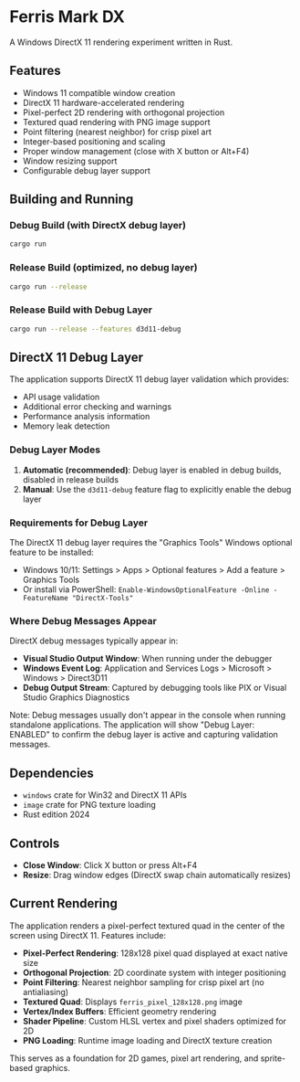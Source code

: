 # Ferris Mark DX

A Windows DirectX 11 rendering experiment written in Rust.

## Features

- Windows 11 compatible window creation
- DirectX 11 hardware-accelerated rendering
- Pixel-perfect 2D rendering with orthogonal projection
- Textured quad rendering with PNG image support
- Point filtering (nearest neighbor) for crisp pixel art
- Integer-based positioning and scaling
- Proper window management (close with X button or Alt+F4)
- Window resizing support
- Configurable debug layer support

## Building and Running

### Debug Build (with DirectX debug layer)
```bash
cargo run
```

### Release Build (optimized, no debug layer)
```bash
cargo run --release
```

### Release Build with Debug Layer
```bash
cargo run --release --features d3d11-debug
```

## DirectX 11 Debug Layer

The application supports DirectX 11 debug layer validation which provides:
- API usage validation
- Additional error checking and warnings
- Performance analysis information
- Memory leak detection

### Debug Layer Modes

1. **Automatic (recommended)**: Debug layer is enabled in debug builds, disabled in release builds
2. **Manual**: Use the `d3d11-debug` feature flag to explicitly enable the debug layer

### Requirements for Debug Layer

The DirectX 11 debug layer requires the "Graphics Tools" Windows optional feature to be installed:
- Windows 10/11: Settings > Apps > Optional features > Add a feature > Graphics Tools
- Or install via PowerShell: `Enable-WindowsOptionalFeature -Online -FeatureName "DirectX-Tools"`

### Where Debug Messages Appear

DirectX debug messages typically appear in:
- **Visual Studio Output Window**: When running under the debugger
- **Windows Event Log**: Application and Services Logs > Microsoft > Windows > Direct3D11
- **Debug Output Stream**: Captured by debugging tools like PIX or Visual Studio Graphics Diagnostics

Note: Debug messages usually don't appear in the console when running standalone applications. The application will show "Debug Layer: ENABLED" to confirm the debug layer is active and capturing validation messages.

## Dependencies

- `windows` crate for Win32 and DirectX 11 APIs
- `image` crate for PNG texture loading
- Rust edition 2024

## Controls

- **Close Window**: Click X button or press Alt+F4
- **Resize**: Drag window edges (DirectX swap chain automatically resizes)

## Current Rendering

The application renders a pixel-perfect textured quad in the center of the screen using DirectX 11. Features include:

- **Pixel-Perfect Rendering**: 128x128 pixel quad displayed at exact native size
- **Orthogonal Projection**: 2D coordinate system with integer positioning
- **Point Filtering**: Nearest neighbor sampling for crisp pixel art (no antialiasing)
- **Textured Quad**: Displays `ferris_pixel_128x128.png` image
- **Vertex/Index Buffers**: Efficient geometry rendering
- **Shader Pipeline**: Custom HLSL vertex and pixel shaders optimized for 2D
- **PNG Loading**: Runtime image loading and DirectX texture creation

This serves as a foundation for 2D games, pixel art rendering, and sprite-based graphics.